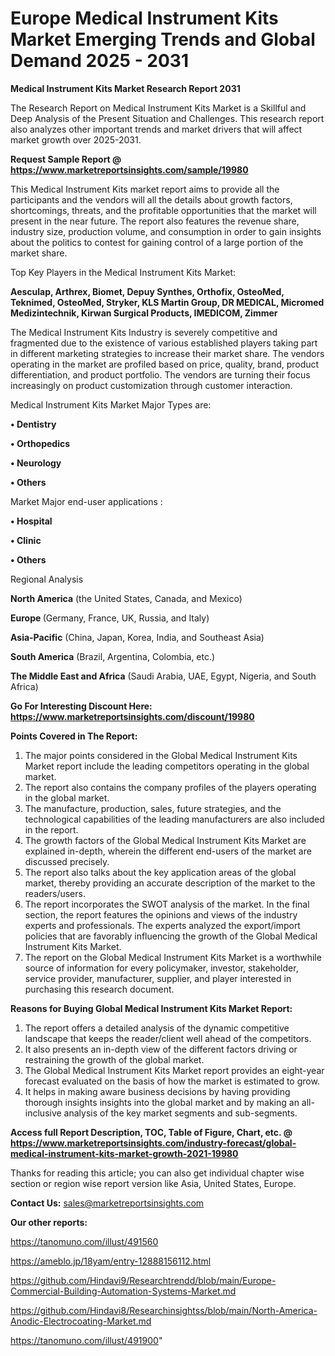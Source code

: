 # Europe Medical Instrument Kits Market Emerging Trends and Global Demand 2025 - 2031

<strong>Medical Instrument Kits Market Research Report 2031</strong>

The Research Report on Medical Instrument Kits Market is a Skillful and Deep Analysis of the Present Situation and Challenges. This research report also analyzes other important trends and market drivers that will affect market growth over 2025-2031.

<strong>Request Sample Report @ <a href=https://www.marketreportsinsights.com/sample/19980>https://www.marketreportsinsights.com/sample/19980</a></strong>

This Medical Instrument Kits market report aims to provide all the participants and the vendors will all the details about growth factors, shortcomings, threats, and the profitable opportunities that the market will present in the near future. The report also features the revenue share, industry size, production volume, and consumption in order to gain insights about the politics to contest for gaining control of a large portion of the market share.

Top Key Players in the Medical Instrument Kits Market:

<strong>Aesculap, Arthrex, Biomet, Depuy Synthes, Orthofix, OsteoMed, Teknimed, OsteoMed, Stryker, KLS Martin Group, DR MEDICAL, Micromed Medizintechnik, Kirwan Surgical Products, IMEDICOM, Zimmer</strong>

The Medical Instrument Kits Industry is severely competitive and fragmented due to the existence of various established players taking part in different marketing strategies to increase their market share. The vendors operating in the market are profiled based on price, quality, brand, product differentiation, and product portfolio. The vendors are turning their focus increasingly on product customization through customer interaction.

Medical Instrument Kits Market Major Types are:

<strong>• Dentistry

• Orthopedics

• Neurology

• Others</strong>

Market Major end-user applications :

<strong>• Hospital

• Clinic

• Others</strong>

Regional Analysis

</u><strong><b>North America</b></strong> (the United States, Canada, and Mexico)

<strong><b>Europe </b></strong>(Germany, France, UK, Russia, and Italy)

<strong><b>Asia-Pacific</b></strong> (China, Japan, Korea, India, and Southeast Asia)

<strong><b>South America</b></strong> (Brazil, Argentina, Colombia, etc.)

<strong><b>The Middle East and Africa</b></strong> (Saudi Arabia, UAE, Egypt, Nigeria, and South Africa)

<strong>Go For Interesting Discount Here: <a href=https://www.marketreportsinsights.com/discount/19980>https://www.marketreportsinsights.com/discount/19980</a></strong>

<strong>Points Covered in The Report:</strong>
<ol>
  <li>The major points considered in the Global Medical Instrument Kits Market report include the leading competitors operating in the global market.</li>
  <li>The report also contains the company profiles of the players operating in the global market.</li>
  <li>The manufacture, production, sales, future strategies, and the technological capabilities of the leading manufacturers are also included in the report.</li>
  <li>The growth factors of the Global Medical Instrument Kits Market are explained in-depth, wherein the different end-users of the market are discussed precisely.</li>
  <li>The report also talks about the key application areas of the global market, thereby providing an accurate description of the market to the readers/users.</li>
  <li>The report incorporates the SWOT analysis of the market. In the final section, the report features the opinions and views of the industry experts and professionals. The experts analyzed the export/import policies that are favorably influencing the growth of the Global Medical Instrument Kits Market.</li>
  <li>The report on the Global Medical Instrument Kits Market is a worthwhile source of information for every policymaker, investor, stakeholder, service provider, manufacturer, supplier, and player interested in purchasing this research document.</li>
</ol>
<strong>Reasons for Buying Global Medical Instrument Kits Market Report:</strong>

<ol>
  <li>The report offers a detailed analysis of the dynamic competitive landscape that keeps the reader/client well ahead of the competitors.</li>
  <li>It also presents an in-depth view of the different factors driving or restraining the growth of the global market.</li>
  <li>The Global Medical Instrument Kits Market report provides an eight-year forecast evaluated on the basis of how the market is estimated to grow.</li>
  <li>It helps in making aware business decisions by having providing thorough insights insights into the global market and by making an all-inclusive analysis of the key market segments and sub-segments.</li>
</ol>
<strong>Access full Report Description, TOC, Table of Figure, Chart, etc. @ <a href=https://www.marketreportsinsights.com/industry-forecast/global-medical-instrument-kits-market-growth-2021-19980>https://www.marketreportsinsights.com/industry-forecast/global-medical-instrument-kits-market-growth-2021-19980</a></strong>


Thanks for reading this article; you can also get individual chapter wise section or region wise report version like Asia, United States, Europe.

<strong>Contact Us:</strong>
sales@marketreportsinsights.com

<strong>Our other reports:</strong>

<a href=https://tanomuno.com/illust/491560>https://tanomuno.com/illust/491560</a>

<a href=https://ameblo.jp/18yam/entry-12888156112.html>https://ameblo.jp/18yam/entry-12888156112.html</a>

<a href=https://github.com/Hindavi9/Researchtrendd/blob/main/Europe-Commercial-Building-Automation-Systems-Market.md>https://github.com/Hindavi9/Researchtrendd/blob/main/Europe-Commercial-Building-Automation-Systems-Market.md</a>

<a href=https://github.com/Hindavi8/Researchinsightss/blob/main/North-America-Anodic-Electrocoating-Market.md>https://github.com/Hindavi8/Researchinsightss/blob/main/North-America-Anodic-Electrocoating-Market.md</a>

<a href=https://tanomuno.com/illust/491900>https://tanomuno.com/illust/491900</a>"
